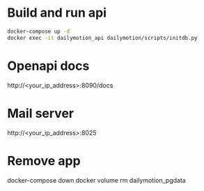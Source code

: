 # Build and run api
```bash
docker-compose up -d
docker exec -it dailymotion_api dailymotion/scripts/initdb.py
```

# Openapi docs
http://<your_ip_address>:8090/docs

# Mail server
http://<your_ip_address>:8025

# Remove app 
docker-compose down
docker volume rm dailymotion_pgdata